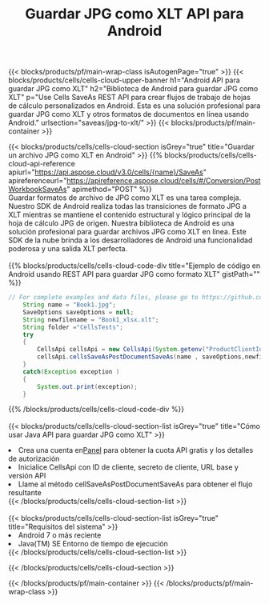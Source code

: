 ﻿---
title:  Guardar JPG como XLT API para Android
description:  API y SDK en la nube para Microsoft Excel y OpenOffice Calc. Convierta la hoja de cálculo a otro archivo de formato.
url: /es/android/saveas/jpg-to-xlt/
---
{{< blocks/products/pf/main-wrap-class isAutogenPage="true" >}}
{{< blocks/products/cells/cells-cloud-upper-banner h1="Android API para guardar JPG como XLT" h2="Biblioteca de Android para guardar JPG como XLT" p="Use Cells SaveAs REST API para crear flujos de trabajo de hojas de cálculo personalizados en Android. Esta es una solución profesional para guardar JPG como XLT y otros formatos de documentos en línea usando Android." urlsection="saveas/jpg-to-xlt/" >}}
{{< blocks/products/pf/main-container >}}

{{< blocks/products/cells/cells-cloud-section isGrey="true" title="Guardar un archivo JPG como XLT en Android" >}}
{{% blocks/products/cells/cells-cloud-api-reference apiurl="https://api.aspose.cloud/v3.0/cells/{name}/SaveAs" apireferenceurl="https://apireference.aspose.cloud/cells/#/Conversion/PostWorkbookSaveAs" apimethod="POST" %}}
<br/>
Guardar formatos de archivo de JPG como XLT es una tarea compleja. Nuestro SDK de Android realiza todas las transiciones de formato JPG a XLT mientras se mantiene el contenido estructural y lógico principal de la hoja de cálculo JPG de origen. Nuestra biblioteca de Android es una solución profesional para guardar archivos JPG como XLT en línea. Este SDK de la nube brinda a los desarrolladores de Android una funcionalidad poderosa y una salida XLT perfecta.
<br/>
<br/>
{{% blocks/products/cells/cells-cloud-code-div title="Ejemplo de código en Android usando REST API para guardar JPG como formato XLT" gistPath="" %}}
  
```java
// For complete examples and data files, please go to https://github.com/aspose-cells-cloud/aspose-cells-cloud-android/
    String name = "Book1.jpg";
    SaveOptions saveOptions = null;
    String newfilename = "Book1_xlsx.xlt";
    String folder ="CellsTests";
    try
    {
        CellsApi cellsApi = new CellsApi(System.getenv("ProductClientId"), System.getenv("ProductClientSecret"));
        cellsApi.cellsSaveAsPostDocumentSaveAs(name , saveOptions,newfilename,false,false,folder,null,null,null,true);                       
    }
    catch(Exception exception )
    {
        System.out.print(exception);
    }
```
  
{{% /blocks/products/cells/cells-cloud-code-div %}}
<br/>
<br/>
{{< blocks/products/cells/cells-cloud-section-list isGrey="true" title="Cómo usar Java API para guardar JPG como XLT" >}}
<li> Crea una cuenta en<a href="https://dashboard.aspose.cloud/">Panel</a> para obtener la cuota API gratis y los detalles de autorización</li>
<li>Inicialice CellsApi con ID de cliente, secreto de cliente, URL base y versión API</li>
<li>Llame al método cellSaveAsPostDocumentSaveAs para obtener el flujo resultante</li>
{{< /blocks/products/cells/cells-cloud-section-list >}}
<br/>
<br/>
{{< blocks/products/cells/cells-cloud-section-list isGrey="true" title="Requisitos del sistema" >}}
<li>Android 7 o más reciente</li>
<li>Java(TM) SE Entorno de tiempo de ejecución</li>
{{< /blocks/products/cells/cells-cloud-section-list >}}

{{< /blocks/products/cells/cells-cloud-section >}}

{{< /blocks/products/pf/main-container >}}
{{< /blocks/products/pf/main-wrap-class >}}
